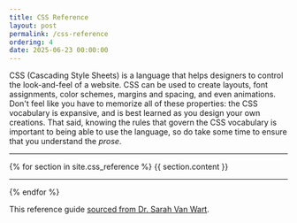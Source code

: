 ```yaml
---
title: CSS Reference
layout: post
permalink: /css-reference
ordering: 4
date: 2025-06-23 00:00:00
---
```


CSS (Cascading Style Sheets) is a language that helps designers to control the look-and-feel of a website. CSS can be used to create layouts, font assignments, color schemes, margins and spacing, and even animations. Don't feel like you have to memorize all of these properties: the CSS vocabulary is expansive, and is best learned as you design your own creations. That said, knowing the rules that govern the CSS vocabulary is important to being able to use the language, so do take some time to ensure that you understand the *prose*.

---

{% for section in site.css_reference %}
{{ section.content }}

---

{% endfor %}

This reference guide [sourced from Dr. Sarah Van Wart](https://github.com/cs396-web-dev).
